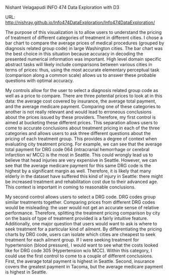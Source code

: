 Nishant Velagapudi
INFO 474
Data Exploration with D3

URL: http://nishray.github.io/Info474DataExploration/Info474DataExploration/

The purpose of this visualization is to allow users to understand the pricing of treatment of different categories of treatment in different cities. I chose a bar chart to compare the average prices of medical procedures (grouped by diagnosis related group code) in large Washington cities. The bar chart was the best choice in this situation because accuracy in decoding the presented numerical information was important. High level domain specific abstract tasks will likely include comparisons between various cities in terms of prices: thus, using the most accurate elementary perceptual task (comparison along a common scale) allows us to answer these probable questions with optimal accuracy.

My controls allow for the user to select a diagnosis related group code as well as a price to compare. There are three potential prices to look at in this data: the average cost covered by insurance, the average total payment, and the average medicare payment. Comparing one of these categories to another is not really relevant and would lead to erroneous conclusions about the prices issued by these providers. Therefore, my first control is aimed at bucketing these different prices. This separation allows users to come to accurate conclusions about treatment pricing in each of the three categories and allows users to ask three different questions about the pricing of each treatment group. This provides a degree of context when evaluating city treatment pricing. For example, we can see that the average total payment for DRG code 064 (intracranial hemorrhage or cerebral infarction w/ MCC) is the most in Seattle. This could wrongly lead us to believe that head injuries are very expensive in Seattle. However, we can see that the average medicare payment for this same DRG code is the highest by a significant margin as well. Therefore, it is likely that many elderly in the dataset have suffered this kind of injury in Seattle: there might be increased treatment and rehabilitation cost due to their advanced age. This context is important in coming to reasonable conclusions.

My second control allows users to select a DRG code. DRG codes group similar treatments together. Comparing prices from different DRG codes would be misleading: the user would not get an accurate sense of relative performance. Therefore, splitting the treatment pricing comparison by city on the basis of type of treatment provided is a fairly intuitive feature. Additionally, one major question that users would want to ask is where to seek treatment for a particular kind of ailment. By differentiating the pricing charts by DRG code, users can isolate which cities are cheapest to seek treatment for each ailment group. If I were seeking treatment for hypertension (blood pressure), I would want to see what the costs looked like for DRG code 305 (Hypertension w/o MCC). Within this category, I could use the first control to come to a couple of different conclusions. First, the average total payment is highest in Seattle. Second, insurance covers the greatest payment in Tacoma, but the average medicare payment is highest in Seattle.